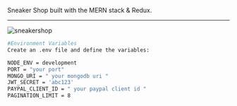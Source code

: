 Sneaker Shop built with the MERN stack & Redux.

<hr>

![sneakershop](https://github.com/thallesgadelha/mern-sneaker-shop/assets/63134583/da189fb1-44e1-4f72-ace3-436292e78880)

```bash
#Environment Variables
Create an .env file and define the variables:

NODE_ENV = development
PORT = "your port"
MONGO_URI = " your mongodb uri "
JWT_SECRET = 'abc123'
PAYPAL_CLIENT_ID = " your paypal client id "
PAGINATION_LIMIT = 8
```
<br>
